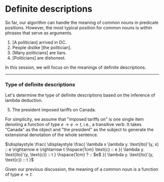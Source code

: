 # Definite descriptions

So far, our algorithm can handle the meaning of common nouns in predicate positions. However, the most typical position for common nouns is within phrases that serve as arguments. 

1. [A politician] arrived in DC.
2. People dislike [the politician].
3. [Many politicians] are liars.
4. [Politicians] are dishonest.

In this session, we will focus on the meanings of definite descriptions. 

---

### Type of definite descriptions

Let's determine the type of definite descriptions based on the inference of lambda deduction. 

5. The president imposed tariffs on Canada.

For simplicity, we assume that "imposed tariffs on" is one single item denoting a function of type $e \rightarrow e \rightarrow t$, i.e., a transitive verb. It takes "Canada" as the object and "the president" as the subject to generate the extensional denotation of the whole sentence. 

$\displaystyle \frac{ \displaystyle \frac{ \lambda x \lambda y. \text{ito}'(y, x) :: e \rightarrow e \rightarrow t \hspace{1cm}  \text{c} :: e }{ \lambda y. \text{ito}'(y, \text{c}) :: t } \hspace{1cm} ? :: $e$ }{ \lambda y. \text{ito}'(y, \text{c}) :: t }$




Given our previous discussion, the meaning of a common noun is a function of type $e \rightarrow t$. 

